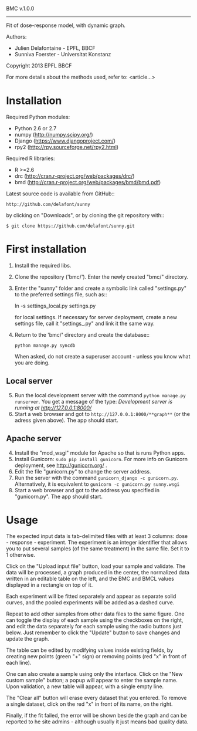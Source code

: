 BMC v.1.0.0
***********

Fit of dose-response model, with dynamic graph.

Authors:

* Julien Delafontaine - EPFL, BBCF
* Sunniva Foerster - Universitat Konstanz

Copyright 2013 EPFL BBCF <julien dot delafontaine at yandex dot com>

For more details about the methods used, refer to: <article...>

Installation
============

Required Python modules:
* Python 2.6 or 2.7
* numpy (http://numpy.scipy.org/)
* Django (https://www.djangoproject.com/)
* rpy2 (http://rpy.sourceforge.net/rpy2.html)

Required R libraries:
* R >=2.6
* drc (http://cran.r-project.org/web/packages/drc/)
* bmd (http://cran.r-project.org/web/packages/bmd/bmd.pdf)

Latest source code is available from GitHub::

    http://github.com/delafont/sunny

by clicking on "Downloads", or by cloning the git repository with::

    $ git clone https://github.com/delafont/sunny.git

First installation
==================

1. Install the required libs.
2. Clone the repository ('bmc/'). Enter the newly created "bmc/" directory.
3. Enter the "sunny" folder and create a symbolic link called "settings.py" to the preferred settings file, such as::

    ln -s settings_local.py settings.py

   for local settings.
   If necessary for server deployment, create a new settings file, call it "settings_<whatever>.py" and link it the same way.
4. Return to the 'bmc/' directory and create the database::

    `python manage.py syncdb`

   When asked, do not create a superuser account - unless you know what you are doing.

Local server
------------

5. Run the local development server with the command
    `python manage.py runserver`. You get a message of the type:
    *Development server is running at http://127.0.0.1:8000/*
6. Start a web browser and got to `http://127.0.0.1:8000/**graph**`
    (or the adress given above). The app should start.

Apache server
-------------

4. Install the "mod_wsgi" module for Apache so that is runs Python apps.
5. Install Gunicorn: `sudo pip install gunicorn`.
    For more info on Gunicorn deployment, see http://gunicorn.org/ .
5. Edit the file "gunicorn.py" to change the server address.
6. Run the server with the command `gunicorn_django -c gunicorn.py`.
    Alternatively, it is equivalent to `gunicorn -c gunicorn.py sunny.wsgi`
6. Start a web browser and got to the address you specified in "gunicorn.py". The app should start.

Usage
=====

The expected input data is tab-delimited files with at least 3 columns:
dose - response - experiment. The experiment is an integer identifier that allows
you to put several samples (of the same treatment) in the same file.
Set it to 1 otherwise.

Click on the "Upload input file" button, load your sample and validate.
The data will be processed, a graph produced in the center, the normalized data
written in an editable table on the left, and the BMC and BMCL values
displayed in a rectangle on top of it.

Each experiment will be fitted separately and appear as separate solid curves,
and the pooled experiments will be added as a dashed curve.

Repeat to add other samples from other data files to the same figure.
One can toggle the display of each sample using the checkboxes on the right,
and edit the data separately for each sample using the radio buttons just below.
Just remember to click the "Update" button to save changes and update the graph.

The table can be edited by modifying values inside existing fields,
by creating new points (green "+" sign) or removing points (red "x" in front of each line).

One can also create a sample using only the interface.
Click on the "New custom sample" button; a popup will appear to enter the sample name.
Upon validation, a new table will appear, with a single empty line.

The "Clear all" button will erase every dataset that you entered.
To remove a single dataset, click on the red "x" in front of its name, on the right.

Finally, if the fit failed, the error will be shown beside the graph and can be reported
to he site admins - although usually it just means bad quality data.


